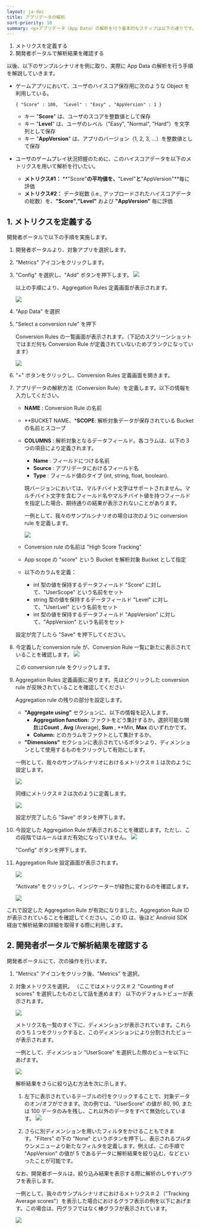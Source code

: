 ```yaml
---
layout: ja-doc
title: アプリデータの解析
sort-priority: 10
summary: <p>アプリデータ（App Data）の解析を行う基本的なステップは以下の通りです。</p>
---
```

1. メトリクスを定義する</li><li>開発者ポータルで解析結果を確認する

以後、以下のサンプルシナリオを例に取り、実際に App Data の解析を行う手順を解説していきます。

* ゲームアプリにおいて、ユーザのハイスコア保存用に次のような Object を利用している。

    `{ "Score" : 100,  "Level" : "Easy" , "AppVersion" : 1 }`

    * キー "**Score**" は、ユーザのスコアを整数値として保存
    * キー "**Level**" は、ユーザのレベル（"Easy", "Normal", "Hard"）を文字列として保存
    * キー "**AppVersion**" は、アプリのバージョン（1, 2, 3, ...）を整数値として保存

* ユーザのゲームプレイ状況把握のために、このハイスコアデータを以下のメトリクスを用いて解析を行いたい。
    * **メトリクス#1：** **"Score"**の平均値を、**"Level"**と**"AppVersion"**毎に評価
    * **メトリクス#2：** データ総数 (i.e., アップロードされたハイスコアデータの総数）を、**"Score"**,**"Level"** および **"AppVersion"** 毎に評価

## 1. メトリクスを定義する

開発者ポータルで以下の手順を実施します。

1. 開発者ポータルより、対象アプリを選択します。
1. "Metrics" アイコンをクリックします。
1. "Config" を選択し、"Add" ボタンを押下します。
    ![](01.png)

    以上の手順により、Aggregation Rules 定義画面が表示されます。

    ![](02.png)
1. "App Data" を選択
1. "Select a conversion rule" を押下

    Conversion Rules の一覧画面が表示されます。（下記のスクリーンショットではまだ何も Conversion Rule が定義されていないためブランクになっています）

    ![](03.png)

1. "+" ボタンをクリックし、Conversion Rules 定義画面を開きます。
1. アプリデータの解釈方法（Conversion Rule）を定義します。以下の情報を入力してください。
    * **NAME** : Conversion Rule の名前
    * **BUCKET NAME、***SCOPE**: 解析対象データが保存されている Bucket の名前とスコープ
    * **COLUMNS** : 解析対象となるデータフィールド。各コラムは、以下の３つの項目により定義されます。
        * **Name** : フィールドにつける名前
        * **Source** : アプリデータにおけるフィールド名
        * **Type** : フィールド値のタイプ (int, string, float, boolean).

        <p class="note">現バージョンにおいては、マルチバイト文字はサポートされません。マルチバイト文字を含むフィールド名やマルチバイト値を持つフィールドを指定した場合、期待通りの結果が表示されないことがあります。</p>

        一例として、我々のサンプルシナリオの場合は次のように conversion rule を定義します。

        ![](04.png)
    * Conversion rule の名前は "High Score Tracking"
    * App scope の "score" という Bucket を解析対象 Bucket として指定
    * 以下のカラムを定義：
        * int 型の値を保持するデータフィールド "Score" に対して、"UserScope" という名前をセット
        * string 型の値を保持するデータフィールド "Level" に対して、"UserLvel" という名前をセット
        * int 型の値を保持するデータフィールド "AppVersion" に対して、"AppVersion" という名前をセット


    設定が完了したら "Save" を押下してください。
1. 今定義した conversion rule が、Conversion Rule 一覧に新たに表示されていることを確認します。
    ![](05.png)

    この conversion rule をクリックします。

1. Aggregation Rules 定義画面に戻ります。先ほどクリックした conversion rule が反映されていることを確認してください

    Aggregation rule の残りの部分を設定します。
    * **"Aggregate using"**  セクションに、以下の情報を記入します。
        * **Aggregation function:** ファクトをどう集計するか。選択可能な関数は**Count** , **Avg** (Average), **Sum** , **Min, **Max** のいずれかです。
        * **Column:**  どのカラムをファクトとして集計するか。
    * **"Dimensions"**  セクションに表示されているボタンより、ディメンションとして使用するものをクリックして有効にします。

    一例として、我々のサンプルシナリオにおけるメトリクス＃１は次のように設定します。

    ![](06.png)

    同様にメトリクス＃２は次のように定義します。

    ![](07.png)

    設定が完了したら "Save" ボタンを押下します。

1. 今設定した Aggregation Rule が表示されることを確認します。ただし、この段階ではルールはまだ有効になっていません。
    ![](08.png)

    "Config" ボタンを押下します。

1. Aggregation Rule 設定画面が表示されます。

    ![](09.png)

    "Activate" をクリックし、インジケーターが緑色に変わるのを確認します。

    ![](10.png)

これで設定した Aggregation Rule が有効になりました。Aggregation Rule ID が表示されていることを確認してください。この ID は、後ほど Android SDK 経由で解析結果の詳細を取得する際に利用します。

## 2. 開発者ポータルで解析結果を確認する

開発者ポータルにて、次の操作を行います。

1. "Metrics" アイコンをクリック後、"Metrics" を選択。
1. 対象メトリクスを選択。
    （ここではメトリクス＃２ "Counting # of scores" を選択したものとして話を進めます）
    以下のデフォルトビューが表示されます。

    ![](11.png)

    メトリクス名一覧のすぐ下に、ディメンションが表示されています。これらのうち１つをクリックすると、このディメンションにより分割されたビューが表示されます。

    一例として、ディメンション "UserScore" を選択した際のビューを以下にあげます。

    ![](12.png)

    解析結果をさらに絞り込む方法を次に示します。

    1. 左下に表示されているテーブルの行をクリックすることで、対象データのオン/オフができます。次の例では、"UserScore" の値が 80, 90, または 100 データのみを残し、これ以外のデータをすべて無効化しています。
    ![](13.png)

    1. さらに別ディメンションを用いたフィルタをかけることもできます。"Filters" の下の "None" というボタンを押下し、表示されるプルダウンメニューより新たなフィルタを定義します。例えば、この手順で "AppVersion" の値が 5 であるデータに解析結果を絞り込む、などといったことが可能です。

    なお、開発者ポータルは、絞り込み結果を表示する際に解析のしやすいグラフを表示します。

    一例として、我々のサンプルシナリオにおけるメトリクス＃２（"Tracking Average scores"）を表示した場合におけるグラフ表示の例を以下にあげます。この場合は、円グラフではなく棒グラフが表示されています。

    ![](14.png)


